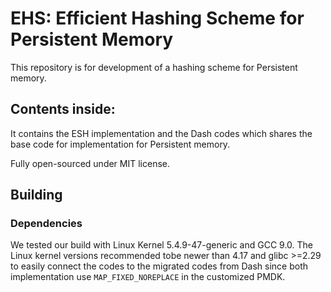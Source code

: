 # EHS: Efficient Hashing Scheme for Persistent Memory 

This repository is for development of a hashing scheme for Persistent memory.


## Contents inside:

It contains the ESH implementation
and the Dash codes which shares the base code for implementation for Persistent memory.

Fully open-sourced under MIT license.

## Building

### Dependencies
We tested our build with Linux Kernel 5.4.9-47-generic and GCC 9.0. The Linux kernel versions recommended tobe newer than 4.17 and glibc >=2.29 to easily connect the codes to the migrated codes from Dash since both implementation use `MAP_FIXED_NOREPLACE` in the customized PMDK. 
